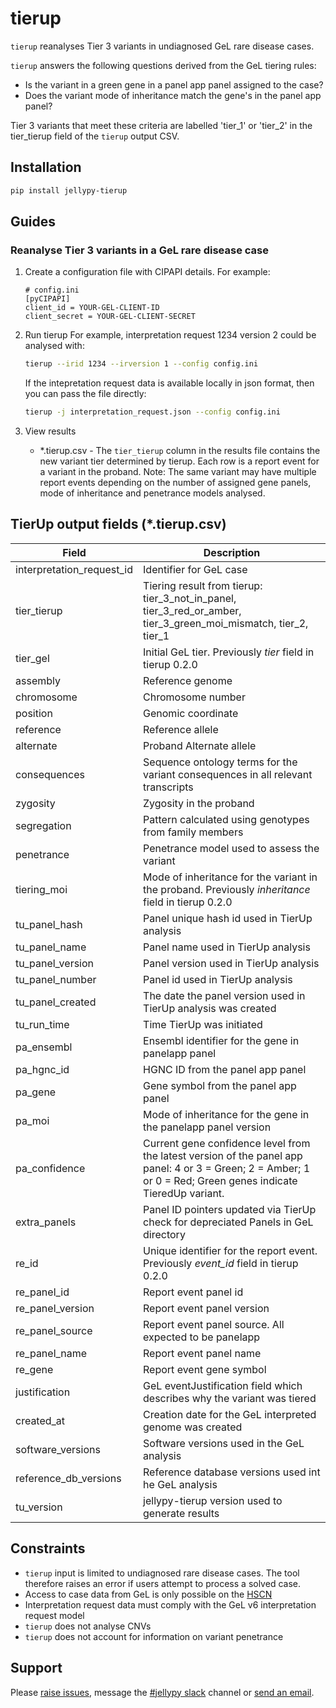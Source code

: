 # tierup

`tierup` reanalyses Tier 3 variants in undiagnosed GeL rare disease cases.

`tierup` answers the following questions derived from the GeL tiering rules:
- Is the variant in a green gene in a panel app panel assigned to the case?
- Does the variant mode of inheritance match the gene's in the panel app panel?

Tier 3 variants that meet these criteria are labelled 'tier\_1' or 'tier\_2' in the tier\_tierup field of the `tierup` output CSV.

## Installation

```bash
pip install jellypy-tierup
```

## Guides

### Reanalyse Tier 3 variants in a GeL rare disease case

1. Create a configuration file with CIPAPI details. For example:
    ```
    # config.ini
    [pyCIPAPI]
    client_id = YOUR-GEL-CLIENT-ID
    client_secret = YOUR-GEL-CLIENT-SECRET
    ```

2. Run tierup
    For example, interpretation request 1234 version 2 could be analysed with:
    ```bash
    tierup --irid 1234 --irversion 1 --config config.ini
    ```
    If the intepretation request data is available locally in json format, then you can pass the file directly:
    ```bash
    tierup -j interpretation_request.json --config config.ini
    ```

3. View results
    * \*.tierup.csv - The `tier_tierup` column in the results file contains the new variant tier determined by tierup. Each row is a report event for a variant in the proband. Note: The same variant may have multiple report events depending on the number of assigned gene panels, mode of inheritance and penetrance models analysed.

## TierUp output fields (\*.tierup.csv)

| Field | Description
|-------|------------
|interpretation_request_id| Identifier for GeL case
|tier_tierup| Tiering result from tierup: tier_3_not_in_panel, tier_3_red_or_amber, tier_3_green_moi_mismatch, tier_2, tier_1
|tier_gel| Initial GeL tier. Previously *tier* field in tierup 0.2.0
|assembly|Reference genome
|chromosome|Chromosome number
|position|Genomic coordinate
|reference|Reference allele
|alternate|Proband Alternate allele
|consequences| Sequence ontology terms for the variant consequences in all relevant transcripts
|zygosity|Zygosity in the proband
|segregation|Pattern calculated using genotypes from family members
|penetrance| Penetrance model used to assess the variant
|tiering_moi| Mode of inheritance for the variant in the proband. Previously *inheritance* field in tierup 0.2.0
|tu_panel_hash|Panel unique hash id used in TierUp analysis
|tu_panel_name|Panel name used in TierUp analysis
|tu_panel_version|Panel version used in TierUp analysis
|tu_panel_number|Panel id used in TierUp analysis
|tu_panel_created|The date the panel version used in TierUp analysis was created
|tu_run_time|Time TierUp was initiated
|pa_ensembl| Ensembl identifier for the gene in panelapp panel
|pa_hgnc_id|HGNC ID from the panel app panel
|pa_gene|Gene symbol from the panel app panel
|pa_moi| Mode of inheritance for the gene in the panelapp panel version
|pa_confidence|Current gene confidence level from the latest version of the panel app panel: 4 or 3 = Green; 2 = Amber; 1 or 0 = Red; Green genes indicate TieredUp variant.
|extra_panels|Panel ID pointers updated via TierUp check for depreciated Panels in GeL directory
|re_id|Unique identifier for the report event. Previously *event_id* field in tierup 0.2.0
|re_panel_id|Report event panel id
|re_panel_version|Report event panel version
|re_panel_source|Report event panel source. All expected to be panelapp
|re_panel_name|Report event panel name
|re_gene|Report event gene symbol
|justification| GeL eventJustification field which describes why the variant was tiered
|created_at|Creation date for the GeL interpreted genome was created
|software_versions|Software versions used in the GeL analysis
|reference_db_versions|Reference database versions used int he GeL analysis
|tu_version|jellypy-tierup version used to generate results

## Constraints

* `tierup` input is limited to undiagnosed rare disease cases. The tool therefore raises an error if users attempt to process a solved case.
* Access to case data from GeL is only possible on the [HSCN](https://digital.nhs.uk/services/health-and-social-care-network)
* Interpretation request data must comply with the GeL v6 interpretation request model
* `tierup` does not analyse CNVs
* `tierup` does not account for information on variant penetrance

## Support

Please [raise issues](https://github.com/NHS-NGS/JellyPy), message the [#jellypy slack](https://binfx.slack.com/messages) channel or [send an email](mailto:nana.mensah1@nhs.net).